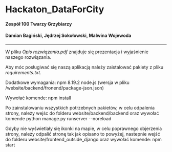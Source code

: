 # Hackaton_DataForCity
#### Zespół 100 Twarzy Grzybiarzy
#### Damian Bagiński, Jędrzej Sokołowski, Malwina Wojewoda 

---

W pliku *Opis rozwiązania.pdf* znajduje się prezentacja i wyjaśnienie naszego rozwiązania.

Aby móc posługiwać się naszą aplikacją należy zaistalować pakiety z pliku *requirements.txt*.


Dodatkowe wymagania:
npm 8.19.2
node.js (wersja w pliku /website/backend/fronend/package-json.json)

Wywołać komende:
npm install

Po zainstalowaniu wszystkich potrzebnych pakietów, w celu odpalenia strony, należy wejśc do folderu website/backend/backend oraz wywołać komende
python manage.py runserver --noreload

Gdyby nie wyświetlały się ikonki na mapie, w celu poprawnego objerzenia strony, należy odpalić stronę tak jak opisano to powyżej,
nastepnie wejść do folderu website/frontend_outside_django oraz wywołać komende: npm start

